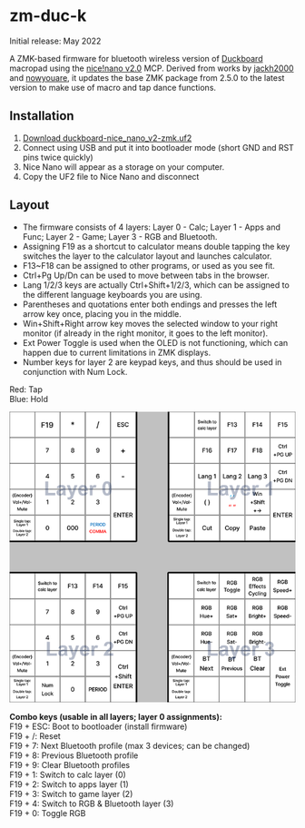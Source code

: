 # zm-duc-k
Initial release: May 2022

A ZMK-based firmware for bluetooth wireless version of [Duckboard](https://doodboard.xyz/products/duckboard) macropad using the [nice!nano v2.0](https://nicekeyboards.com/nice-nano/) MCP. Derived from works by [jackh2000](https://github.com/jackh2000/zmk/tree/main/app/boards/shields/duckboard) and [nowyouare](https://github.com/nowyouare/zmk/releases/tag/v1.0), it updates the base ZMK package from 2.5.0 to the latest version to make use of macro and tap dance functions.

## Installation
1. [Download duckboard-nice_nano_v2-zmk.uf2]([url](https://github.com/butterdori/zmk-config/releases))
2. Connect using USB and put it into bootloader mode (short GND and RST pins twice quickly)
3. Nice Nano will appear as a storage on your computer.
4. Copy the UF2 file to Nice Nano and disconnect

## Layout
- The firmware consists of 4 layers: Layer 0 - Calc; Layer 1 - Apps and Func; Layer 2 - Game; Layer 3 - RGB and Bluetooth.
- Assigning F19 as a shortcut to calculator means double tapping the key switches the layer to the calculator layout and launches calculator. 
- F13~F18 can be assigned to other programs, or used as you see fit. 
- Ctrl+Pg Up/Dn can be used to move between tabs in the browser. 
- Lang 1/2/3 keys are actually Ctrl+Shift+1/2/3, which can be assigned to the different language keyboards you are using. 
- Parentheses and quotations enter both endings and presses the left arrow key once, placing you in the middle. 
- Win+Shift+Right arrow key moves the selected window to your right monitor (if already in the right monitor, it goes to the left monitor). 
- Ext Power Toggle is used when the OLED is not functioning, which can happen due to current limitations in ZMK displays. 
- Number keys for layer 2 are keypad keys, and thus should be used in conjunction with Num Lock.

Red: Tap  
Blue: Hold

![Layers](images/layers.png)

**Combo keys (usable in all layers; layer 0 assignments):**  
F19 + ESC: Boot to bootloader (install firmware)  
F19 + /: Reset  
F19 + 7: Next Bluetooth profile (max 3 devices; can be changed)  
F19 + 8: Previous Bluetooth profile  
F19 + 9: Clear Bluetooth profiles  
F19 + 1: Switch to calc layer (0)  
F19 + 2: Switch to apps layer (1)  
F19 + 3: Switch to game layer (2)  
F19 + 4: Switch to RGB & Bluetooth layer (3)  
F19 + 0: Toggle RGB  
